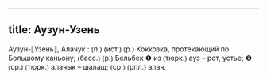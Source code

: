 
---
title: Аузун-Узень
---
Аузун-⟦Узень⟧, Алачук
: ⦅п.⦆ ⦅ист.⦆ ⦅р.⦆ Коккозка, протекающий по Большому каньону; ⦅басс.⦆ ⦅р.⦆ Бельбек ❶ из ⦅тюрк.⦆ ауз – рот, устье; ❷ ⦅ср.⦆ ⦅тюрк.⦆ алачык – шалаш; ⦅ср.⦆ ⦅рпл.⦆ алач.
